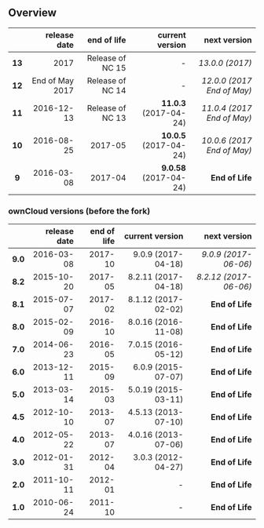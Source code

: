 ## Overview

|        | release date      | end of life | current version         | next version
|:------:|------------------:|------------:|------------------------:|---------------------:
| **13** | 2017   | Release of NC 15 | *-*                     | *13.0.0 (2017)*
| **12** | End of May 2017   | Release of NC 14 | *-*                     | *12.0.0 (2017 End of May)*
| **11** | 2016-12-13        | Release of NC 13 | **11.0.3** (2017-04-24) | *11.0.4 (2017 End of May)*
| **10** | 2016-08-25        | 2017-05     | **10.0.5** (2017-04-24) | *10.0.6 (2017 End of May)*
| **9**  | 2016-03-08        | 2017-04     | **9.0.58** (2017-04-24) | **End of Life**

### ownCloud versions (before the fork)
|          | release date   | end of life | current version         | next version
|:--------:|---------------:|------------:|------------------------:|---------------------:
| **9.0**  | 2016-03-08     | 2017-10     | 9.0.9 (2017-04-18)	    | *9.0.9 (2017-06-06)*
| **8.2**  | 2015-10-20     | 2017-05     | 8.2.11 (2017-04-18)     | *8.2.12 (2017-06-06)*
| **8.1**  | 2015-07-07     | 2017-02     | 8.1.12 (2017-02-02)     | **End of Life**
| **8.0**  | 2015-02-09     | 2016-10     | 8.0.16 (2016-11-08)     | **End of Life**
| **7.0**  | 2014-06-23     | 2016-05     | 7.0.15 (2016-05-12)     | **End of Life**
| **6.0**  | 2013-12-11     | 2015-09     | 6.0.9 (2015-07-07)      | **End of Life**
| **5.0**  | 2013-03-14     | 2015-03     | 5.0.19 (2015-03-11)     | **End of Life**
| **4.5**  | 2012-10-10     | 2013-07     | 4.5.13 (2013-07-10)     | **End of Life**
| **4.0**  | 2012-05-22     | 2013-07     | 4.0.16 (2013-07-06)     | **End of Life**
| **3.0**  | 2012-01-31     | 2012-04     | 3.0.3 (2012-04-27)      | **End of Life**
| **2.0**  | 2011-10-11     | 2012-01     | *-*                     | **End of Life**
| **1.0**  | 2010-06-24     | 2011-10     | *-*                     | **End of Life**
